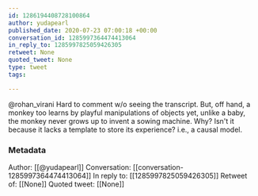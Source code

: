 ```yaml
---
id: 1286194408728100864
author: yudapearl
published_date: 2020-07-23 07:00:18 +00:00
conversation_id: 1285997364474413064
in_reply_to: 1285997825059426305
retweet: None
quoted_tweet: None
type: tweet
tags:

---
```


@rohan_virani Hard to comment w/o seeing the transcript. But, off hand, a monkey too learns by playful manipulations of objects  yet, unlike a baby, the monkey never grows up to invent a sowing machine. Why? Isn't it because it lacks a template to store its experience? i.e., a causal model.

### Metadata

Author: [[@yudapearl]]
Conversation: [[conversation-1285997364474413064]]
In reply to: [[1285997825059426305]]
Retweet of: [[None]]
Quoted tweet: [[None]]
